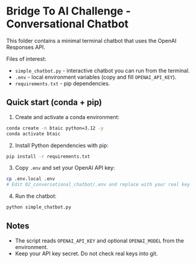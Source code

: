 # Bridge To AI Challenge - Conversational Chatbot

This folder contains a minimal terminal chatbot that uses the OpenAI Responses API.

Files of interest:
- `simple_chatbot.py` - interactive chatbot you can run from the terminal.
- `.env` - local environment variables (copy and fill `OPENAI_API_KEY`).
- `requirements.txt` - pip dependencies.

Quick start (conda + pip)
-------------------------

1. Create and activate a conda environment:

```bash
conda create -n btaic python=3.12 -y
conda activate btaic
```

2. Install Python dependencies with pip:

```bash
pip install -r requirements.txt
```

3. Copy `.env` and set your OpenAI API key:

```bash
cp .env.local .env
# Edit 02_conversational_chatbot/.env and replace with your real key
```

4. Run the chatbot:

```bash
python simple_chatbot.py
```

Notes
-----
- The script reads `OPENAI_API_KEY` and optional `OPENAI_MODEL` from the environment.
- Keep your API key secret. Do not check real keys into git.

